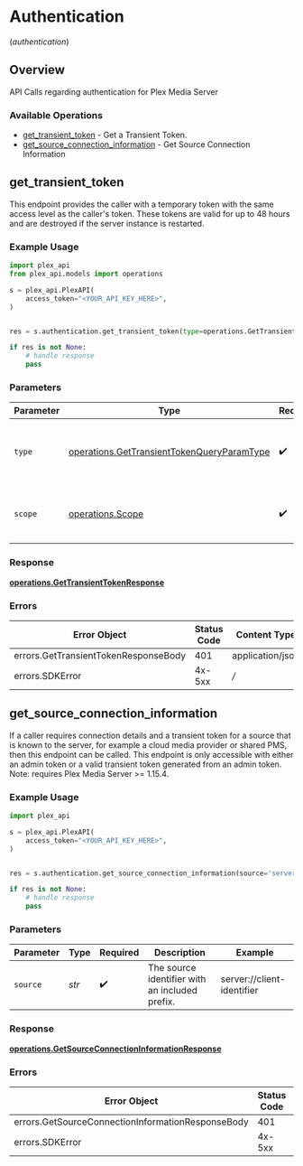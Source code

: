 # Authentication
(*authentication*)

## Overview

API Calls regarding authentication for Plex Media Server


### Available Operations

* [get_transient_token](#get_transient_token) - Get a Transient Token.
* [get_source_connection_information](#get_source_connection_information) - Get Source Connection Information

## get_transient_token

This endpoint provides the caller with a temporary token with the same access level as the caller's token. These tokens are valid for up to 48 hours and are destroyed if the server instance is restarted.


### Example Usage

```python
import plex_api
from plex_api.models import operations

s = plex_api.PlexAPI(
    access_token="<YOUR_API_KEY_HERE>",
)


res = s.authentication.get_transient_token(type=operations.GetTransientTokenQueryParamType.DELEGATION, scope=operations.Scope.ALL)

if res is not None:
    # handle response
    pass

```

### Parameters

| Parameter                                                                                                | Type                                                                                                     | Required                                                                                                 | Description                                                                                              |
| -------------------------------------------------------------------------------------------------------- | -------------------------------------------------------------------------------------------------------- | -------------------------------------------------------------------------------------------------------- | -------------------------------------------------------------------------------------------------------- |
| `type`                                                                                                   | [operations.GetTransientTokenQueryParamType](../../models/operations/gettransienttokenqueryparamtype.md) | :heavy_check_mark:                                                                                       | `delegation` - This is the only supported `type` parameter.                                              |
| `scope`                                                                                                  | [operations.Scope](../../models/operations/scope.md)                                                     | :heavy_check_mark:                                                                                       | `all` - This is the only supported `scope` parameter.                                                    |


### Response

**[operations.GetTransientTokenResponse](../../models/operations/gettransienttokenresponse.md)**
### Errors

| Error Object                         | Status Code                          | Content Type                         |
| ------------------------------------ | ------------------------------------ | ------------------------------------ |
| errors.GetTransientTokenResponseBody | 401                                  | application/json                     |
| errors.SDKError                      | 4x-5xx                               | */*                                  |

## get_source_connection_information

If a caller requires connection details and a transient token for a source that is known to the server, for example a cloud media provider or shared PMS, then this endpoint can be called. This endpoint is only accessible with either an admin token or a valid transient token generated from an admin token.
Note: requires Plex Media Server >= 1.15.4.


### Example Usage

```python
import plex_api

s = plex_api.PlexAPI(
    access_token="<YOUR_API_KEY_HERE>",
)


res = s.authentication.get_source_connection_information(source='server://client-identifier')

if res is not None:
    # handle response
    pass

```

### Parameters

| Parameter                                      | Type                                           | Required                                       | Description                                    | Example                                        |
| ---------------------------------------------- | ---------------------------------------------- | ---------------------------------------------- | ---------------------------------------------- | ---------------------------------------------- |
| `source`                                       | *str*                                          | :heavy_check_mark:                             | The source identifier with an included prefix. | server://client-identifier                     |


### Response

**[operations.GetSourceConnectionInformationResponse](../../models/operations/getsourceconnectioninformationresponse.md)**
### Errors

| Error Object                                      | Status Code                                       | Content Type                                      |
| ------------------------------------------------- | ------------------------------------------------- | ------------------------------------------------- |
| errors.GetSourceConnectionInformationResponseBody | 401                                               | application/json                                  |
| errors.SDKError                                   | 4x-5xx                                            | */*                                               |
